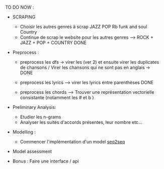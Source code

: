 TO DO NOW :

- SCRAPING
    - Choisir les autres genres à scrap JAZZ POP Rb funk and soul Country 
    - Continue de scrap le website pour les autres genres --> ROCK + JAZZ + POP + COUNTRY DONE 

- Preprocess : 
    - preprocess les dfs -> virer les (ver 2) et ensuite virer les duplicates de chansons / Virer les chansons qui ne sont pas en anglais -> DONE

    - preprocess les lyrics --> virer les lyrics entre parenthèses DONE
    - preprocess les chords --> Trouver une représentation vectorielle consistante (notamment les # et b )

- Preliminary Analysis:
    - Etudier les n-grams
    - Analyser les suites d'accords présentes, leur nombre etc... 

- Modelling :
    - Commencer l'implémentation d'un model [seq2seq](https://pytorch.org/tutorials/intermediate/seq2seq_translation_tutorial.html)

- Model assessment 

- Bonus : Faire une interface / api 
